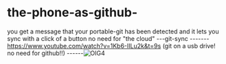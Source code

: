 # the-phone-as-github-
you get a message that your portable-git has been detected and it lets you sync with a click of a button no need for "the cloud" 
---git-sync 
-------https://www.youtube.com/watch?v=1Kb6-IILu2k&t=9s  (git on a usb drive! no need for github!!)
------![OIG4](https://github.com/anonq115/the-phone-as-github-/assets/32353565/67472023-3053-4c0d-a9d3-260ff1485877)
